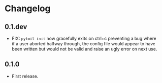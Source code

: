 # Changelog

## 0.1.dev

* FIX: `pytoil init` now gracefully exits on ctrl+c preventing a bug where if a user aborted halfway through, the config file would appear to have been written but would not be valid and raise an ugly error on next use.

## 0.1.0

* First release.
